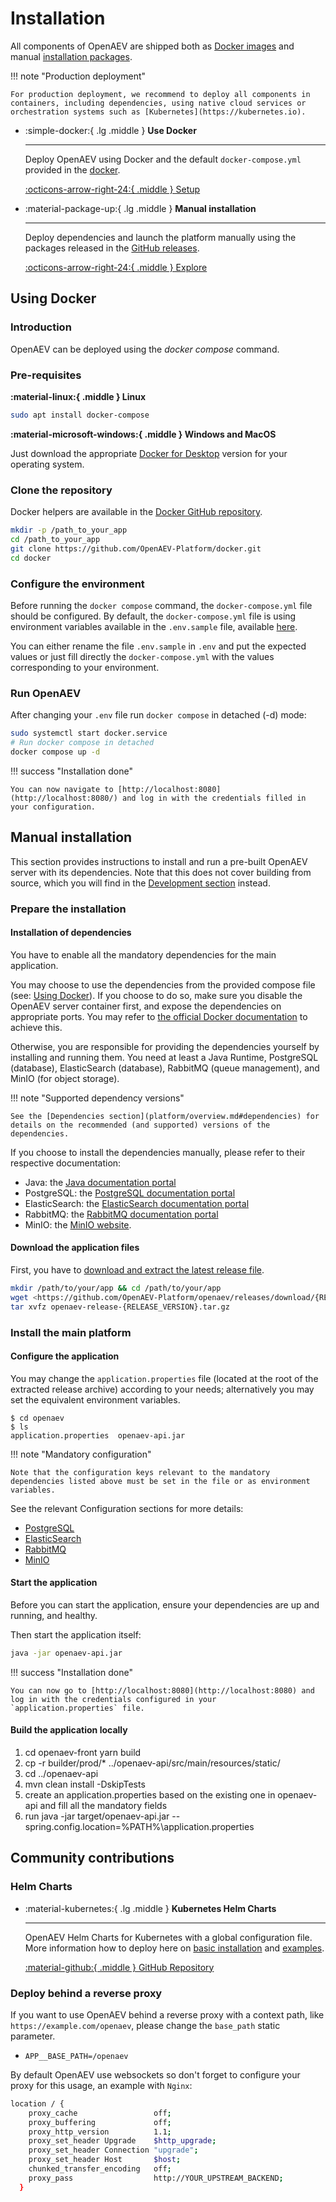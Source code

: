 # Installation

All components of OpenAEV are shipped both as [Docker images](https://hub.docker.com/u/openaev) and
manual [installation packages](https://github.com/OpenAEV-Platform/openaev/releases).

!!! note "Production deployment"

    For production deployment, we recommend to deploy all components in containers, including dependencies, using native cloud services or orchestration systems such as [Kubernetes](https://kubernetes.io).

<div class="grid cards" markdown>

-   :simple-docker:{ .lg .middle } __Use Docker__

    ---

    Deploy OpenAEV using Docker and the default `docker-compose.yml` provided
    in the [docker](https://github.com/OpenAEV-Platform/docker).

    [:octicons-arrow-right-24:{ .middle } Setup](#using-docker)

-   :material-package-up:{ .lg .middle } __Manual installation__

    ---

    Deploy dependencies and launch the platform manually using the packages
    released in the [GitHub releases](https://github.com/OpenAEV-Platform/openaev/releases).

    [:octicons-arrow-right-24:{ .middle } Explore](#manual-installation)
</div>

## Using Docker

### Introduction

OpenAEV can be deployed using the *docker compose* command.

### Pre-requisites

**:material-linux:{ .middle } Linux**

```bash
sudo apt install docker-compose
```

**:material-microsoft-windows:{ .middle } Windows and MacOS**

Just download the appropriate [Docker for Desktop](https://www.docker.com/products/docker-desktop) version for your
operating system.

### Clone the repository

Docker helpers are available in the [Docker GitHub repository](https://github.com/OpenAEV-Platform/docker).

```bash
mkdir -p /path_to_your_app
cd /path_to_your_app
git clone https://github.com/OpenAEV-Platform/docker.git
cd docker
```

### Configure the environment

Before running the `docker compose` command, the `docker-compose.yml` file should be configured. By default, the
`docker-compose.yml` file is using environment variables available in the `.env.sample` file, available [here](https://github.com/OpenAEV-Platform/docker/blob/master/.env.sample).

You can either rename the file `.env.sample` in `.env` and put the expected values or just fill directly the
`docker-compose.yml` with the values corresponding to your environment.

### Run OpenAEV

After changing your `.env` file run `docker compose` in detached (-d) mode:

```bash
sudo systemctl start docker.service
# Run docker compose in detached
docker compose up -d
```

!!! success "Installation done"

    You can now navigate to [http://localhost:8080](http://localhost:8080/) and log in with the credentials filled in your configuration.

## Manual installation

This section provides instructions to install and run a pre-built OpenAEV server with its dependencies. Note that this
does not cover building from source,
which you will find in the [Development section](../development/build_from_source.md) instead.

### Prepare the installation

#### Installation of dependencies

You have to enable all the mandatory dependencies for the main application.

You may choose to use the dependencies from the provided compose file (see: [Using Docker](#using-docker)).
If you choose to do so, make sure you disable the OpenAEV server container first, and expose the dependencies on
appropriate ports.
You may refer to [the official Docker documentation](https://docs.docker.com/reference/compose-file/) to achieve this.

Otherwise, you are responsible for providing the dependencies yourself by installing and running them.
You need at least a Java Runtime, PostgreSQL (database), ElasticSearch (database), RabbitMQ (queue management), and 
MinIO (for object storage).

!!! note "Supported dependency versions"

    See the [Dependencies section](platform/overview.md#dependencies) for details on the recommended (and supported) versions of the dependencies.

If you choose to install the dependencies manually, please refer to their respective documentation:

* Java: the [Java documentation portal](https://docs.oracle.com/en/java/)
* PostgreSQL: the [PostgreSQL documentation portal](https://www.postgresql.org/docs/)
* ElasticSearch: the [ElasticSearch documentation portal](https://www.elastic.co/docs)
* RabbitMQ: the [RabbitMQ documentation portal](https://www.rabbitmq.com/docs)
* MinIO: the [MinIO website](https://min.io/docs).

#### Download the application files

First, you have to [download and extract the latest release file](https://github.com/OpenAEV-Platform/openaev/releases).

```bash
mkdir /path/to/your/app && cd /path/to/your/app
wget <https://github.com/OpenAEV-Platform/openaev/releases/download/{RELEASE_VERSION}/openaev-release-{RELEASE_VERSION}.tar.gz>
tar xvfz openaev-release-{RELEASE_VERSION}.tar.gz
```

### Install the main platform

#### Configure the application

You may change the `application.properties` file (located at the root of the extracted release archive)
according to your needs; alternatively you may set the equivalent environment variables.

```shell
$ cd openaev
$ ls
application.properties  openaev-api.jar
```

!!! note "Mandatory configuration"

    Note that the configuration keys relevant to the mandatory dependencies listed above must be set in the file or as environment variables.

See the relevant Configuration sections for more details:

- [PostgreSQL](configuration.md#postgresql)
- [ElasticSearch](configuration.md#engine)
- [RabbitMQ](configuration.md#rabbitmq)
- [MinIO](configuration.md#s3-bucket)

#### Start the application

Before you can start the application, ensure your dependencies are up and running, and healthy.

Then start the application itself:

```bash
java -jar openaev-api.jar
```

!!! success "Installation done"

    You can now go to [http://localhost:8080](http://localhost:8080) and log in with the credentials configured in your `application.properties` file.

#### Build the application locally

1. cd openaev-front yarn build
2. cp -r builder/prod/* ../openaev-api/src/main/resources/static/
3. cd ../openaev-api
4. mvn clean install -DskipTests
5. create an application.properties based on the existing one in openaev-api and fill all the mandatory fields
6. run java -jar target/openaev-api.jar --spring.config.location=%PATH%\application.properties

## Community contributions

### Helm Charts

<div class="grid cards" markdown>

-   :material-kubernetes:{ .lg .middle } __Kubernetes Helm Charts__

    ---

    OpenAEV Helm Charts for Kubernetes with a global configuration file. More information how to deploy here 
    on [basic installation](https://github.com/devops-ia/helm-openaev/blob/main/charts/openaev/docs/configuration.md)
    and [examples](https://github.com/devops-ia/helm-openaev/blob/main/charts/openaev/docs/examples.md).

    [:material-github:{ .middle } GitHub Repository](https://github.com/devops-ia/helm-openaev/tree/main/charts/openaev)

</div>

### Deploy behind a reverse proxy

If you want to use OpenAEV behind a reverse proxy with a context path, like `https://example.com/openaev`, please change
the `base_path` static parameter.

- `APP__BASE_PATH=/openaev`

By default OpenAEV use websockets so don't forget to configure your proxy for this usage, an example with `Nginx`:

```bash
location / {
    proxy_cache                 off;
    proxy_buffering             off;
    proxy_http_version          1.1;
    proxy_set_header Upgrade    $http_upgrade;
    proxy_set_header Connection "upgrade";
    proxy_set_header Host       $host;
    chunked_transfer_encoding   off;
    proxy_pass                  http://YOUR_UPSTREAM_BACKEND;
  }
```

